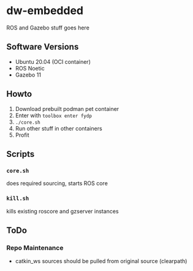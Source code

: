# dw-embedded
ROS and Gazebo stuff goes here

## Software Versions
* Ubuntu 20.04 (OCI container)
* ROS Noetic
* Gazebo 11

## Howto
1. Download prebuilt podman pet container
2. Enter with `toolbox enter fydp`
3. `./core.sh`
4. Run other stuff in other containers
5. Profit

## Scripts
### `core.sh`
does required sourcing, starts ROS core

### `kill.sh`
kills existing roscore and gzserver instances

## ToDo
### Repo Maintenance
* catkin_ws sources should be pulled from original source (clearpath)